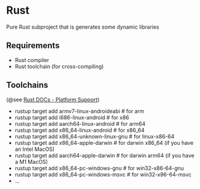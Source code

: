 # Rust
Pure Rust subproject that is generates some dynamic libraries

## Requirements

- Rust compiler
- Rust toolchain (for cross-compiling)

## Toolchains
(@see [Rust DOCs - Platform Support](https://doc.rust-lang.org/stable/rustc/platform-support.html#platform-support))

- rustup target add armv7-linux-androideabi   # for arm
- rustup target add i686-linux-android        # for x86
- rustup target add aarch64-linux-android     # for arm64
- rustup target add x86_64-linux-android      # for x86_64
- rustup target add x86_64-unknown-linux-gnu  # for linux-x86-64
- rustup target add x86_64-apple-darwin       # for darwin x86_64 (if you have an Intel MacOS)
- rustup target add aarch64-apple-darwin      # for darwin arm64 (if you have a M1 MacOS)
- rustup target add x86_64-pc-windows-gnu     # for win32-x86-64-gnu
- rustup target add x86_64-pc-windows-msvc    # for win32-x86-64-msvc
- ...
